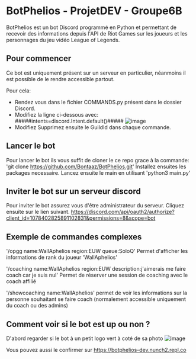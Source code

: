 # BotPhelios - ProjetDEV - Groupe6B

BotPhelios est un bot Discord programmé en Python et permettant de recevoir des informations depuis l'API de Riot Games sur les joueurs et les personnages du jeu vidéo League of Legends.

## Pour commencer
Ce bot est uniquement présent sur un serveur en particulier, néanmoins il est possible de le rendre accessible partout.

Pour cela:
  * Rendez vous dans le fichier COMMANDS.py présent dans le dossier Discord.
  * Modifiez la ligne ci-dessous avec: 
#####intents=discord.Intent.default()#####
![image](https://user-images.githubusercontent.com/98102389/233601065-babbe2b5-e26a-413e-93d1-f43b4423ac91.png)
  * Modifiez Supprimez ensuite le GuildId dans chaque commande.

## Lancer le bot
Pour lancer le bot ils vous suffit de cloner le ce repo grace à la commande: 'git clone https://github.com/Bontaaz/BotPhelios.git'
Installez ensuites les packages necessaire.
Lancez ensuite le main en utilisant 'python3 main.py'

## Inviter le bot sur un serveur discord
Pour inviter le bot assurez vous d'être administrateur du serveur. Cliquez ensuite sur le lien suivant.
https://discord.com/api/oauth2/authorize?client_id=1078402825891102831&permissions=8&scope=bot

## Exemple de commandes complexes
'/opgg name:WallAphelios region:EUW queue:SoloQ'
Permet d'afficher les informations de rank du joueur 'WallAphelios'

'/coaching name:WallAphelios region:EUW description:j'aimerais me faire coach car je suis nul'
Permet de réserver une session de coaching avec le coach affilié

'/showcoaching name:WallAphelios'
permet de voir les informations sur la personne souhaitant se faire coach (normalement accessible uniquement du coach ou des admins)

## Comment voir si le bot est up ou non ?
D'abord regarder si le bot à un petit logo vert à coté de sa photo
![image](https://user-images.githubusercontent.com/98102389/233603491-db131a9e-0761-4910-8542-3f8f1cb0a741.png)

Vous pouvez aussi le confirmer sur
https://botphelios-dev.nunch2.repl.co
